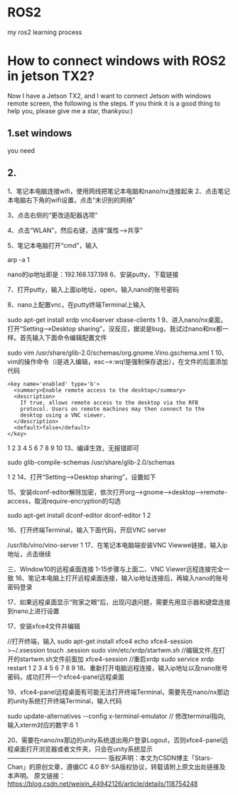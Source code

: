 # ROS2
my ros2 learning process
# How to connect windows with ROS2 in jetson TX2?
Now I have a Jetson TX2, and I want to connect Jetson with windows remote screen, the following is the steps. If you think it is a good thing to help you, please give me a star, thankyou:)
## 1.set windows
you need 
## 2.
1、笔记本电脑连接wifi，使用网线把笔记本电脑和nano/nx连接起来
2、点击笔记本电脑右下角的wifi设置，点击“未识别的网络”

3、点击右侧的“更改适配器选项”

4、点击“WLAN”，然后右键，选择“属性–>共享”

5、笔记本电脑打开“cmd”，输入

arp -a
1

nano的ip地址即是：192.168.137.198
6、安装putty，下载链接

7、打开putty，输入上面ip地址，open，输入nano的账号密码


8、nano上配置vnc，在putty终端Terminal上输入

sudo apt-get install xrdp vnc4server xbase-clients
1
9、进入nano/nx桌面，打开“Setting–>Desktop sharing”，没反应，据说是bug，我试过nano和nx都一样。首先输入下面命令编辑配置文件

sudo vim /usr/share/glib-2.0/schemas/org.gnome.Vino.gschema.xml
1
10、vim的操作命令（i是进入编辑，esc–>:wq!是强制保存退出），在文件的后面添加代码

    <key name='enabled' type='b'>
      <summary>Enable remote access to the desktop</summary>
      <description>
        If true, allows remote access to the desktop via the RFB
        protocol. Users on remote machines may then connect to the
        desktop using a VNC viewer.
      </description>
      <default>false</default>
    </key>

1
2
3
4
5
6
7
8
9
10
13、编译生效，无报错即可

sudo glib-compile-schemas /usr/share/glib-2.0/schemas

1
2
14、打开“Setting–>Desktop sharing”，设置如下

15、安装dconf-editor解除加密，依次打开org–>gnome–>desktop–>remote-access，取消require-encryption的勾选

sudo apt-get install dconf-editor
dconf-editor
1
2

16、打开终端Terminal，输入下面代码，开启VNC server

/usr/lib/vino/vino-server
1
17、在笔记本电脑端安装VNC Viewwe链接，输入ip地址，点击继续



三、Window10的远程桌面连接
1-15步骤与上面二、VNC Viewer远程连接完全一致
16、笔记本电脑上打开远程桌面连接，输入ip地址连接后，再输入nano的账号密码登录




17、如果远程桌面显示“败家之眼”后，出现闪退问题，需要先用显示器和键盘连接到nano上进行设置


17、安装xfce4文件并编辑

//打开终端，输入
sudo apt-get install xfce4
echo xfce4-session >~/.xsession
touch .session
sudo vim/etc/xrdp/startwm.sh
//编辑文件,在打开的startwm.sh文件前面加
xfce4-session
//重启xrdp
sudo service xrdp restart
1
2
3
4
5
6
7
8
9
18、重新打开电脑远程连接，输入ip地址以及nano账号密码，成功打开一个xfce4-panel远程桌面

19、xfce4-panel远程桌面有可能无法打开终端Terminal，需要先在nano/nx那边的unity系统打开终端Terminal，输入代码

sudo update-alternatives --config x-terminal-emulator  // 修改terminal指向,输入xterm对应的数字:6
1


20、需要在nano/nx那边的unity系统退出用户登录Logout，否则xfce4-panel远程桌面打开浏览器或者文件夹，只会在unity系统显示
————————————————
版权声明：本文为CSDN博主「Stars-Chan」的原创文章，遵循CC 4.0 BY-SA版权协议，转载请附上原文出处链接及本声明。
原文链接：https://blog.csdn.net/weixin_44942126/article/details/118754248
